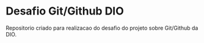 # Desafio Git/Github DIO
 Repositorio criado para realizacao do desafio do projeto sobre Git/Github da DIO.
